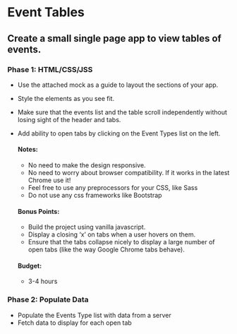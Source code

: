 # Event Tables

## Create a small single page app to view tables of events.

### Phase 1: HTML/CSS/JSS
- Use the attached mock as a guide to layout the sections of your app.
- Style the elements as you see fit.
- Make sure that the events list and the table scroll independently without losing sight of
the header and tabs.
- Add ability to open tabs by clicking on the Event Types list on the left.

  #### Notes:
    - No need to make the design responsive.
    - No need to worry about browser compatibility. If it works in the latest Chrome
  use it!
    - Feel free to use any preprocessors for your CSS, like Sass
    - Do not use any css frameworks like Bootstrap
  
  #### Bonus Points:
    - Build the project using vanilla javascript.   
    - Display a closing ‘x’ on tabs when a user hovers on them.
    - Ensure that the tabs collapse nicely to display a large number of open tabs (like
  the way Google Chrome tabs behave).
  
  #### Budget:
    - 3-4 hours


### Phase 2: Populate Data
- Populate the Events Type list with data from a server
- Fetch data to display for each open tab
